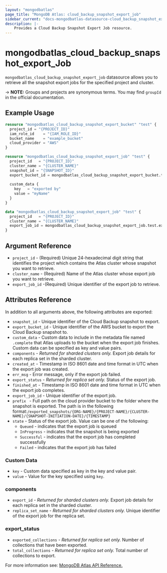 ```yaml
---
layout: "mongodbatlas"
page_title: "MongoDB Atlas: cloud_backup_snapshot_export_job"
sidebar_current: "docs-mongodbatlas-datasource-cloud_backup_snapshot_export_job"
description: |-
    Provides a Cloud Backup Snapshot Export Job resource.
---
```


# mongodbatlas_cloud_backup_snapshot_export_Job
`mongodbatlas_cloud_backup_snapshot_export_job` datasource allows you to retrieve all the snapshot export jobs for the specified project and cluster.


-> **NOTE:** Groups and projects are synonymous terms. You may find `groupId` in the official documentation.

## Example Usage

```terraform
resource "mongodbatlas_cloud_backup_snapshot_export_bucket" "test" {
  project_id = "{PROJECT_ID}"
  iam_role_id    = "{IAM_ROLE_ID}"
  bucket_name    = "example_bucket"
  cloud_provider = "AWS"
}

resource "mongodbatlas_cloud_backup_snapshot_export_job" "test" {
  project_id   = "{PROJECT_ID}"
  cluster_name = "{CLUSTER_NAME}"
  snapshot_id = "{SNAPSHOT_ID}"
  export_bucket_id = mongodbatlas_cloud_backup_snapshot_export_bucket.test.export_bucket_id
  
  custom_data {
    key   = "exported by"
    value = "myName"
  }
}

data "mongodbatlas_cloud_backup_snapshot_export_job" "test" {
  project_id   = "{PROJECT_ID}"
  cluster_name = "{CLUSTER_NAME}"
  export_job_id = mongodbatlas_cloud_backup_snapshot_export_job.test.export_job_id
}
```

## Argument Reference

* `project_id` - (Required) Unique 24-hexadecimal digit string that identifies the project which contains the Atlas cluster whose snapshot you want to retrieve.
* `cluster_name` - (Required) Name of the Atlas cluster whose export job you want to retrieve.
* `export_job_id` -(Required) Unique identifier of the export job to retrieve.


## Attributes Reference

In addition to all arguments above, the following attributes are exported:
* `snapshot_id` - Unique identifier of the Cloud Backup snapshot to export.
* `export_bucket_id` - Unique identifier of the AWS bucket to export the Cloud Backup snapshot to.
* `custom_data` - Custom data to include in the metadata file named `.complete` that Atlas uploads to the bucket when the export job finishes. Custom data can be specified as key and value pairs.
* `components` - _Returned for sharded clusters only._ Export job details for each replica set in the sharded cluster.
* `created_at` - Timestamp in ISO 8601 date and time format in UTC when the export job was created.
* `err_msg` - Error message, only if the export job failed.
* `export_status` - _Returned for replica set only._ Status of the export job.
* `finished_at` - Timestamp in ISO 8601 date and time format in UTC when the export job completes.
* `export_job_id` - Unique identifier of the export job.
* `prefix ` - Full path on the cloud provider bucket to the folder where the snapshot is exported. The path is in the following format:`/exported_snapshots/{ORG-NAME}/{PROJECT-NAME}/{CLUSTER-NAME}/{SNAPSHOT-INITIATION-DATE}/{TIMESTAMP}`
* `state` - Status of the export job. Value can be one of the following:
    * `Queued` - indicates that the export job is queued
    * `InProgress` - indicates that the snapshot is being exported
    * `Successful` - indicates that the export job has completed successfully
    * `Failed` - indicates that the export job has failed

### Custom Data
* `key` - Custom data specified as key in the key and value pair.
* `value` - Value for the key specified using `key`.

### components
* `export_id` - _Returned for sharded clusters only._ Export job details for each replica set in the sharded cluster.
* `replica_set_name` - _Returned for sharded clusters only._ Unique identifier of the export job for the replica set.

### export_status
* `exported_collections` - _Returned for replica set only._ Number of collections that have been exported.
* `total_collections` - _Returned for replica set only._ Total number of collections to export.


For more information see: [MongoDB Atlas API Reference.](https://docs.atlas.mongodb.com/reference/api/cloud-backup/export/get-one-export-job/)
